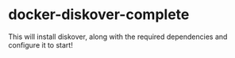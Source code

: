 # docker-diskover-complete
This will install diskover, along with the required dependencies and configure it to start!

